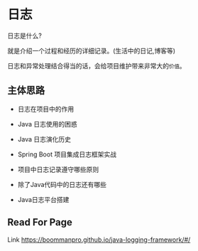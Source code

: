 # 日志

日志是什么? 

就是介绍一个过程和经历的详细记录。(生活中的日记,博客等)

日志和异常处理结合得当的话，会给项目维护带来非常大的`价值`。


## 主体思路

- 日志在项目中的作用

- Java 日志使用的困惑

- Java 日志演化历史

- Spring Boot 项目集成日志框架实战

- 项目中日志记录遵守哪些原则

- 除了Java代码中的日志还有哪些

- Java日志平台搭建


## Read For Page

Link https://boommanpro.github.io/java-logging-framework/#/
